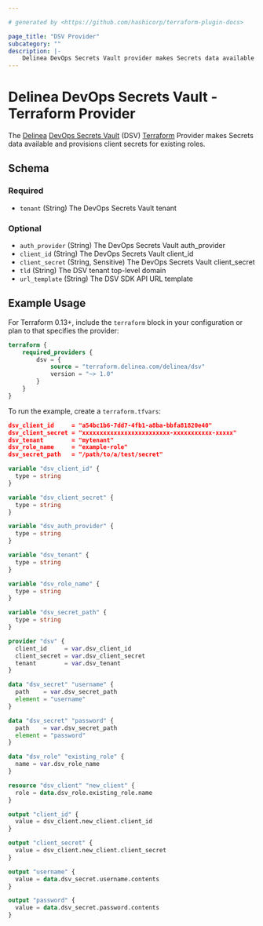 ```yaml
---

# generated by <https://github.com/hashicorp/terraform-plugin-docs>

page_title: "DSV Provider"
subcategory: ""
description: |-
    Delinea DevOps Secrets Vault provider makes Secrets data available and provisions client secrets for existing roles.
---
```


# Delinea DevOps Secrets Vault - Terraform Provider

The [Delinea](https://delinea.com/) [DevOps Secrets Vault](https://delinea.com/products/devops-secrets-management-vault) (DSV) [Terraform](https://www.terraform.io/) Provider makes Secrets data available and provisions client secrets for existing roles.

<!-- schema generated by tfplugindocs -->
## Schema

### Required

- `tenant` (String) The DevOps Secrets Vault tenant

### Optional

- `auth_provider` (String) The DevOps Secrets Vault auth_provider
- `client_id` (String) The DevOps Secrets Vault client_id
- `client_secret` (String, Sensitive) The DevOps Secrets Vault client_secret
- `tld` (String) The DSV tenant top-level domain
- `url_template` (String) The DSV SDK API URL template

## Example Usage

For Terraform 0.13+, include the `terraform` block in your configuration or plan to that specifies the provider:

```terraform
terraform {
    required_providers {
        dsv = {
            source = "terraform.delinea.com/delinea/dsv"
            version = "~> 1.0"
        }
    }
}
```

To run the example, create a `terraform.tfvars`:

```json
dsv_client_id     = "a54bc1b6-7dd7-4fb1-a8ba-bbfa81820e40"
dsv_client_secret = "xxxxxxxxxxxxxxxxxxxxxxxxx-xxxxxxxxxxx-xxxxx"
dsv_tenant        = "mytenant"
dsv_role_name     = "example-role"
dsv_secret_path   = "/path/to/a/test/secret"
```

```terraform
variable "dsv_client_id" {
  type = string
}

variable "dsv_client_secret" {
  type = string
}

variable "dsv_auth_provider" {
  type = string
}

variable "dsv_tenant" {
  type = string
}

variable "dsv_role_name" {
  type = string
}

variable "dsv_secret_path" {
  type = string
}

provider "dsv" {
  client_id     = var.dsv_client_id
  client_secret = var.dsv_client_secret
  tenant        = var.dsv_tenant
}

data "dsv_secret" "username" {
  path    = var.dsv_secret_path
  element = "username"
}

data "dsv_secret" "password" {
  path    = var.dsv_secret_path
  element = "password"
}

data "dsv_role" "existing_role" {
  name = var.dsv_role_name
}

resource "dsv_client" "new_client" {
  role = data.dsv_role.existing_role.name
}

output "client_id" {
  value = dsv_client.new_client.client_id
}

output "client_secret" {
  value = dsv_client.new_client.client_secret
}

output "username" {
  value = data.dsv_secret.username.contents
}

output "password" {
  value = data.dsv_secret.password.contents
}
```
